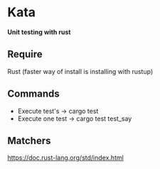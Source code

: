 # Kata

**Unit testing with rust**

## Require
 Rust (faster way of install is installing with rustup)

## Commands

- Execute test's -> cargo test
- Execute one test -> cargo test test_say

## Matchers
https://doc.rust-lang.org/std/index.html
